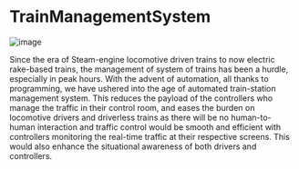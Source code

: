 # TrainManagementSystem
![image](https://user-images.githubusercontent.com/72607313/166103919-15a24c5b-92e1-49ef-81c1-338bf1da94bd.png)

Since the era of Steam-engine locomotive driven trains to now electric rake-based trains, the management of system of trains has been a hurdle, especially in peak hours. With the advent of automation, all thanks to programming, we have ushered into the age of automated train-station management system. This reduces the payload of the controllers who manage the traffic in their control room, and eases the burden on locomotive drivers and driverless trains as there will be no human-to-human interaction and traffic control would be smooth and efficient with controllers monitoring the real-time traffic at their respective screens. This would also enhance the situational awareness of both drivers and controllers.
